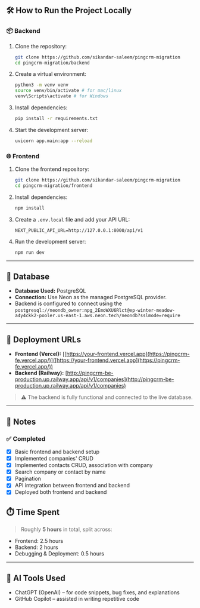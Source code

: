 ## 🛠️ How to Run the Project Locally

### 📦 Backend

1. Clone the repository:
   ```bash
   git clone https://github.com/sikandar-saleem/pingcrm-migration
   cd pingcrm-migration/backend
   ```

2. Create a virtual environment:
   ```bash
   python3 -m venv venv
   source venv/bin/activate # for mac/linux
   venv\Scripts\activate # for Windows
   ```

3. Install dependencies:
   ```bash
   pip install -r requirements.txt
   ```

4. Start the development server:
   ```bash
   uvicorn app.main:app --reload
   ```

### 🌐 Frontend

1. Clone the frontend repository:
   ```bash
   git clone https://github.com/sikandar-saleem/pingcrm-migration
   cd pingcrm-migration/frontend
   ```

2. Install dependencies:
   ```bash
   npm install
   ```

3. Create a `.env.local` file and add your API URL:
   ```
   NEXT_PUBLIC_API_URL=http://127.0.0.1:8000/api/v1
   ```

4. Run the development server:
   ```bash
   npm run dev
   ```

---

## 🧩 Database

- **Database Used:** PostgreSQL  
- **Connection:** Use Neon as the managed PostgreSQL provider.
- Backend is configured to connect using the `postgresql://neondb_owner:npg_2EmoWXU6Rlct@ep-winter-meadow-a4y4ckk2-pooler.us-east-1.aws.neon.tech/neondb?sslmode=require`

---

## 🚀 Deployment URLs

- **Frontend (Vercel):** [[https://your-frontend.vercel.app](https://pingcrm-fe.vercel.app/)]([https://your-frontend.vercel.app](https://pingcrm-fe.vercel.app/)) 
- **Backend (Railway):** [http://pingcrm-be-production.up.railway.app/api/v1/companies](http://pingcrm-be-production.up.railway.app/api/v1/companies)


> ⚠️ The backend is fully functional and connected to the live database.

---

## 📝 Notes

### ✅ Completed
- [x] Basic frontend and backend setup
- [x] Implemented companies' CRUD
- [x] Implemented contacts CRUD, association with company
- [x] Search company or contact by name
- [x] Pagination
- [x] API integration between frontend and backend
- [x] Deployed both frontend and backend

## ⏱️ Time Spent

> Roughly **5 hours** in total, split across:
- Frontend: 2.5 hours
- Backend: 2 hours
- Debugging & Deployment: 0.5 hours

---

## 🤖 AI Tools Used

- ChatGPT (OpenAI) – for code snippets, bug fixes, and explanations
- GitHub Copilot – assisted in writing repetitive code
```
